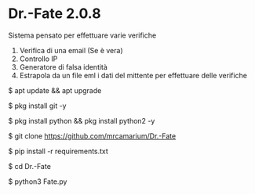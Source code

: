 # Dr.-Fate 2.0.8
Sistema pensato per effettuare varie verifiche
1) Verifica di una email (Se è vera)
2) Controllo IP
3) Generatore di falsa identità
4) Estrapola da un file eml i dati del mittente per effettuare delle verifiche

$ apt update && apt upgrade 
  
$ pkg install git -y
  
$ pkg install python && pkg install python2 -y
  
$ git clone https://github.com/mrcamarium/Dr.-Fate
  
$ pip install -r requirements.txt
  
$ cd Dr.-Fate 
  
$ python3 Fate.py
